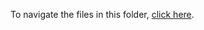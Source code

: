 To navigate the files in this folder, [click here](https://github.com/thrive-archive/thrive-archive.github.io/wiki/04_Databooks). 